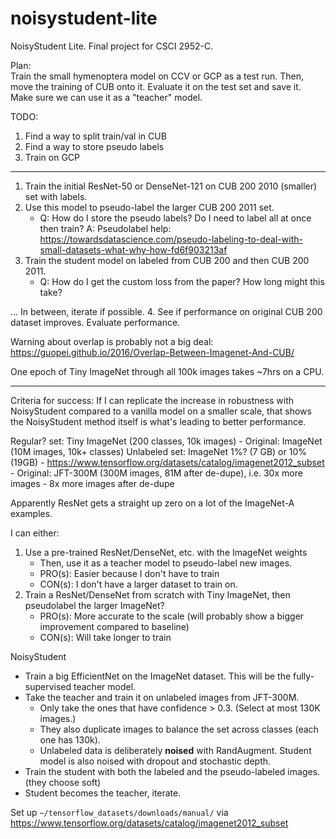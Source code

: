 # noisystudent-lite
NoisyStudent Lite. Final project for CSCI 2952-C.

Plan:  
Train the small hymenoptera model on CCV or GCP as a test run.
Then, move the training of CUB onto it. Evaluate it on the test
set and save it. Make sure we can use it as a "teacher" model.

TODO:
1. Find a way to split train/val in CUB
2. Find a way to store pseudo labels
3. Train on GCP


--------------------------------------------------------
1. Train the initial ResNet-50 or DenseNet-121 on CUB 200 2010 (smaller) set with labels.
2. Use this model to pseudo-label the larger CUB 200 2011 set.
    - Q: How do I store the pseudo labels? Do I need to label all at once then train?
    A: Pseudolabel help: https://towardsdatascience.com/pseudo-labeling-to-deal-with-small-datasets-what-why-how-fd6f903213af
3. Train the student model on labeled from CUB 200 and then CUB 200 2011.
    - Q: How do I get the custom loss from the paper? How long might this take?

... In between, iterate if possible.
4. See if performance on original CUB 200 dataset improves. Evaluate performance.

Warning about overlap is probably not a big deal: https://guopei.github.io/2016/Overlap-Between-Imagenet-And-CUB/

One epoch of Tiny ImageNet through all 100k images takes ~7hrs on a CPU.


--------------------------------------------------------

Criteria for success: If I can replicate the increase in robustness with NoisyStudent
compared to a vanilla model on a smaller scale, that shows the NoisyStudent method
itself is what's leading to better performance.

Regular? set: Tiny ImageNet (200 classes, 10k images)
    - Original: ImageNet (10M images, 10k+ classes)
Unlabeled set: ImageNet 1%? (7 GB) or 10% (19GB)
    - https://www.tensorflow.org/datasets/catalog/imagenet2012_subset
    - Original: JFT-300M (300M images, 81M after de-dupe), i.e. 30x more images - 8x more images after de-dupe

Apparently ResNet gets a straight up zero on a lot of the ImageNet-A examples.

I can either:

1. Use a pre-trained ResNet/DenseNet, etc. with the ImageNet weights
    - Then, use it as a teacher model to pseudo-label new images.
    - PRO(s): Easier because I don't have to train
    - CON(s): I don't have a larger dataset to train on.
2. Train a ResNet/DenseNet from scratch with Tiny ImageNet, then pseudolabel the larger ImageNet?
    - PRO(s): More accurate to the scale (will probably show a bigger improvement compared to baseline)
    - CON(s): Will take longer to train


NoisyStudent
- Train a big EfficientNet on the ImageNet dataset. This will be the fully-supervised teacher model.
- Take the teacher and train it on unlabeled images from JFT-300M. 
    - Only take the ones that have confidence > 0.3. (Select at most 130K images.)
    - They also duplicate images to balance the set across classes (each one has 130k).
    - Unlabeled data is deliberately **noised** with RandAugment. 
      Student model is also noised with dropout and stochastic depth.
- Train the student with both the labeled and the pseudo-labeled images. (they choose soft)
- Student becomes the teacher, iterate.

Set up `~/tensorflow_datasets/downloads/manual/` via https://www.tensorflow.org/datasets/catalog/imagenet2012_subset





